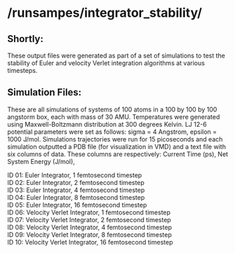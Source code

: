 # /runsampes/integrator_stability/

## Shortly:
These output files were generated as part of a set of simulations to test the stability of Euler and velocity Verlet integration algorithms at various timesteps. 

## Simulation Files:
These are all simulations of systems of 100 atoms in a 100 by 100 by 100 angstorm box, each with mass of 30 AMU. Temperatures were generated using Maxwell-Boltzmann distribution at 300 degrees Kelvin. LJ 12-6 potential parameters were set as follows: sigma = 4 Angstrom, epsilon = 1000 J/mol. Simulations trajectories were run for 15 picoseconds and each simulation outputted a PDB file (for visualization in VMD) and a text file with six columns of data. These columns are respectively: Current Time (ps), Net System Energy (J/mol), 

ID 01: Euler Integrator, 1 femtosecond timestep<br/>
ID 02: Euler Integrator, 2 femtosecond timestep<br/>
ID 03: Euler Integrator, 4 femtosecond timestep<br/>
ID 04: Euler Integrator, 8 femtosecond timestep<br/>
ID 05: Euler Integrator, 16 femtosecond timestep<br/>
ID 06: Velocity Verlet Integrator, 1 femtosecond timestep<br/>
ID 07: Velocity Verlet Integrator, 2 femtosecond timestep<br/>
ID 08: Velocity Verlet Integrator, 4 femtosecond timestep<br/>
ID 09: Velocity Verlet Integrator, 8 femtosecond timestep<br/>
ID 10: Velocity Verlet Integrator, 16 femtosecond timestep<br/>

